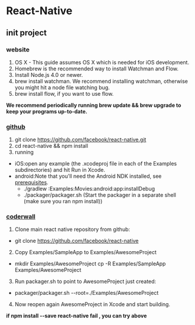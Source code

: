 # React-Native

## init project

### website

1. OS X - This guide assumes OS X which is needed for iOS development.
2. Homebrew is the recommended way to install Watchman and Flow.
3. Install Node.js 4.0 or newer.
4. brew install watchman. We recommend installing watchman, otherwise you might hit a node file watching bug.
5. brew install flow, if you want to use flow.

**We recommend periodically running brew update && brew upgrade to keep your programs up-to-date.**

### [github](https://github.com/facebook/react-native#examples)

1. git clone https://github.com/facebook/react-native.git
2. cd react-native && npm install
3. running
 - iOS:open any example (the .xcodeproj file in each of the Examples subdirectories) and hit Run in Xcode.
 - android:Note that you'll need the Android NDK installed, see [prerequisites](https://github.com/facebook/react-native/blob/master/ReactAndroid/README.md#prerequisites).
   + ./gradlew :Examples:Movies:android:app:installDebug
    + ./packager/packager.sh (Start the packager in a separate shell (make sure you ran npm install))

### [coderwall](https://coderwall.com/p/suvorq/beginning-react-native)

1. Clone main react native repository from github: 
 - git clone https://github.com/facebook/react-native
2. Copy Examples/SampleApp to Examples/AwesomeProject 
 - mkdir Examples/AwesomeProject cp -R Examples/SampleApp Examples/AwesomeProject
3. Run packager.sh to point to AwesomeProject just created: 
 - packager/packager.sh --root=./Examples/AwesomeProject
4. Now reopen again AwesomeProject in Xcode and start building.


**if npm install --save react-native fail , you can try above**
